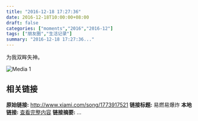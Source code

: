 ```yaml
---
title: "2016-12-18 17:27:36"
date: 2016-12-18T10:00:00+08:00
draft: false
categories: ["moments","2016","2016-12"]
tags: ["朋友圈","生活记录"]
summary: "2016-12-18 17:27:36..."
---
```


为我双眸失神。

![Media 1](/Moments/photos/2016-12-18/201612181727360.jpg)

## 相关链接

**原始链接:** http://www.xiami.com/song/1773917521
**链接标题:** 易燃易爆炸
**本地链接:** [查看完整内容](/link_content/2016/12/2016-12-18/link_content/)
**链接摘要:** ...

